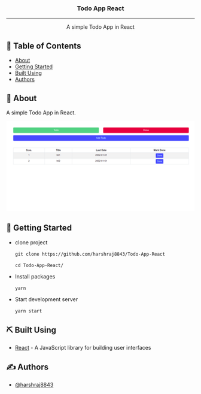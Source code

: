 
<h3 align="center">Todo App React</h3>

---

<p align="center"> A simple Todo App in React
    <br> 
</p>

## 📝 Table of Contents

- [About](#about)
- [Getting Started](#getting_started)
- [Built Using](#built_using)
- [Authors](#authors)

## 🧐 About <a name = "about"></a>

A simple Todo App in React.

<p align="center">
 <img src="project/image.png" alt="Project logo">
</p>

## 🏁 Getting Started <a name = "getting_started"></a>

- clone project
  ```
  git clone https://github.com/harshraj8843/Todo-App-React
  ```
  ```
  cd Todo-App-React/
  ```
- Install packages
  ```
  yarn
  ```
- Start development server
  ```
  yarn start
  ```

## ⛏️ Built Using <a name = "built_using"></a>

- [React](https://reactjs.org/) - A JavaScript library for building user interfaces

## ✍️ Authors <a name = "authors"></a>

- [@harshraj8843](https://github.com/harshraj8843)


